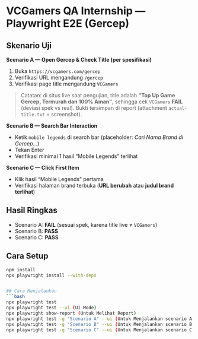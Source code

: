 # VCGamers QA Internship — Playwright E2E (Gercep)

## Skenario Uji
**Scenario A — Open Gercep & Check Title (per spesifikasi)**
1) Buka `https://vcgamers.com/gercep`  
2) Verifikasi URL mengandung `/gercep`  
3) Verifikasi page title mengandung `VCGamers`  

> Catatan: di situs live saat pengujian, title adalah **"Top Up Game Gercep, Termurah dan 100% Aman"**, sehingga cek `VCGamers` **FAIL** (deviasi spek vs real). Bukti tersimpan di report (attachment `actual-title.txt` + screenshot).

**Scenario B — Search Bar Interaction**  
- Ketik `mobile legends` di search bar (placeholder: *Cari Nama Brand di Gercep...*)  
- Tekan Enter  
- Verifikasi minimal 1 hasil “Mobile Legends” terlihat  

**Scenario C — Click First Item**  
- Klik hasil “Mobile Legends” pertama  
- Verifikasi halaman brand terbuka (**URL berubah** atau **judul brand terlihat**)

## Hasil Ringkas
- Scenario A: **FAIL** (sesuai spek, karena title live ≠ `VCGamers`)  
- Scenario B: **PASS**  
- Scenario C: **PASS**

## Cara Setup
```bash
npm install
npx playwright install --with-deps


## Cara Menjalankan
```bash
npx playwright test
npx playwright test --ui (UI Mode)
npx playwright show-report (Untuk Melihat Report)
npx playwright test -g "Scenario A" --ui (Untuk Menjalankan scenario A saja)
npx playwright test -g "Scenario B" --ui (Untuk Menjalankan scenario B saja)
npx playwright test -g "Scenario C" --ui (Untuk Menjalankan scenario C saja)

